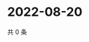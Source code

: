 # 2022-08-20

共 0 条

<!-- BEGIN WEIBO -->
<!-- 最后更新时间 Sat Aug 20 2022 09:27:55 GMT+0800 (China Standard Time) -->

<!-- END WEIBO -->
